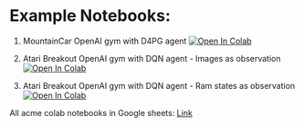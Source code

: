 
# Example Notebooks:

1. MountainCar OpenAI gym with D4PG agent [![Open In
   Colab](https://colab.research.google.com/assets/colab-badge.svg)](https://colab.research.google.com/drive/1ooz4fdRg60PGpZ8rJIZEhHsAWI9Hbtwu?usp=sharing)

2. Atari Breakout OpenAI gym with DQN agent - Images as observation [![Open In
   Colab](https://colab.research.google.com/assets/colab-badge.svg)](https://colab.research.google.com/drive/1Y9KcDjBYZqnCVyXLi79qcYZjk3CJqjKS?usp=sharing)

3. Atari Breakout OpenAI gym with DQN agent - Ram states as observation [![Open In
   Colab](https://colab.research.google.com/assets/colab-badge.svg)](https://colab.research.google.com/drive/1eIQeL-P45tORLuybxGJqEURvQnxML_Xr?usp=sharing)

All acme colab notebooks in Google sheets: [Link](https://docs.google.com/spreadsheets/d/1KYYZRGYLNCEHSRAsy6lI49-x4j7VxOIsuSJZIFbFAbE/edit?usp=sharing)
